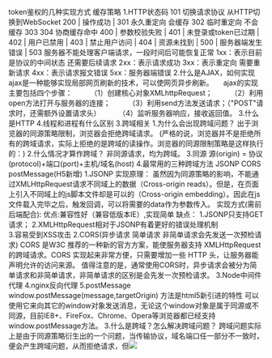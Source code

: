 token鉴权的几种实现方式
缓存策略
1.HTTP状态码
101     切换请求协议 从HTTP切换到WebSocket
200	|	操作成功	|
301     永久重定向 会缓存
302     临时重定向  不会缓存
303
304     协商缓存命中
400	|	参数校验失败	|
401 |	未登录或token已过期	|
402	|	用户已禁用	|
403	|	禁止用户访问	|
404	|	资源未找到	|
500	|	服务器端发生错误	|
503     服务器不能处理客户端请求，一段时间后可能恢复正常
1xx：表示目前是协议的中间状态 还需要后续请求
2xx：表示请求成功
3xx：表示重定向 需要重新请求
4xx：表示请求报文错误
5xx：服务器端错误
2.什么是AJAX，如何实现
    ajax是一种能够实现局部网页刷新的技术，可以使网页异步刷新。
        ajax的实现主要包括四个步骤：
            （1）创建核心对象XMLhttpRequest；
            （2）利用open方法打开与服务器的连接；
            （3）利用send方法发送请求；（"POST"请求时，还需额外设置请求头）
            （4）监听服务器响应，接收返回值。
3.什么是HTTP
4.线程和进程有什么区别
3.跨域相关
    1.为什么会出现跨域问题？
        出于浏览器的同源策略限制，浏览器会拒绝跨域请求。
        (严格的说，浏览器并不是拒绝所有的跨域请求，实际上拒绝的是跨域的读操作。浏览器的同源限制策略是这样执行的：)
    2.什么情况才算作跨域？
        非同源请求，均为跨域。
    3.同源
        源(origin) = 协议(protocol)+端口(port)+主机/域名(host)
    4.最常用的三种跨域方法 JSONP CORS postMessage(H5新增)
        1.JSONP
            实现原理：
                虽然因为同源策略的影响，不能通过XMLHttpRequest请求不同域上的数据（Cross-origin reads）。但是，在页面上引入不同域上的js脚本文件却是可以的（Cross-origin embedding）。因此在js文件载入完毕之后，触发回调，可以将需要的data作为参数传入。
            实现方式(需前后端配合):
            优点:兼容性好（兼容低版本IE）,实现简单
            缺点：
                1.JSONP只支持GET请求；
                2.XMLHttpRequest相对于JSONP有着更好的错误处理机制       
                3.容易受到XSS攻击 
        2.CORS(异步请求 简单请求 非简单请求会先发送一次预检请求)
            CORS 是W3C 推荐的一种新的官方方案，能使服务器支持 XMLHttpRequest 的跨域请求。CORS 实现起来非常方便，只需要增加一些 HTTP 头，让服务器能声明允许的访问来源。
            值得注意的是，通常使用CORS时，异步请求会被分为简单请求和非简单请求，非简单请求的区别是会先发一次预检请求。
        3.Node中间件代理
        4.nginx反向代理
        5.postMessage
            window.postMessage(message,targetOrigin) 方法是html5新引进的特性
            可以使用它来向其它的window对象发送消息，无论这个window对象是属于同源或不同源，目前IE8+、FireFox、Chrome、Opera等浏览器都已经支持window.postMessage方法。
3.什么是跨域？怎么解决跨域问题？
    跨域问题实际上是由于同源策略衍生出的一个问题，当传输协议，域名端口任一部分不一致时，便会产生跨域问题，从而拒绝请求，但<img src=XXX> <link href=XXX><script src=XXX>天然允许跨域加载资源
    解决方案
    （1）JSONP
            原理：利用<script>;标签没有跨域限制的漏洞，使得网页     可以得到从其他来源动态产生的JSON数据（前提是服务器支持）。
            优点：实现简单，兼容性好。
            缺点：仅支持get方法，容易受到XSS攻击。
        （2）CORS
        原理：服务器端设置Access-Control-Allow-Origin以开启CORS。该属性表示哪些域名可以访问资源，如设置通配符则表示所有网站均可访问。
        实现实例（express)：
（3）Node中间件代理
            原理：同源策略仅是浏览器需要遵循的策略，故搭建中间件服务器转发请求与响应，达到跨域目的。
（4）nginx反向代理
            原理：类似Node中间件服务器，通过nginx代理服务器实现。
            实现方法：下载安装nginx，修改配置。
    5.postMessage(H5中新增)
4.Cookie、sessionStorage、localStorage区别
    共同点：都是保存在浏览器端，且同源的。 
    区别：
    （1）cookie数据始终在同源的http请求中携带，即cookie在浏览器和服务器间来回传递。
    sessionStorage和localStorage不会自动把数据发给服务器，仅在本地保存。
    （2）cookie数据不能超过4k(适合保存小数据)。 
    sessionStorage和localStorage容量较大，
    （3）数据有效期不同，sessionStorage：仅在当前浏览器窗口关闭前有效。
    localStorage：始终有效，窗口或浏览器关闭也一直保存，需手动清除；
    cookie只在设置的cookie过期时间之前一直有效，即使窗口或浏览器关闭。
    （4）作用域不同。 sessionStorage不在不同的浏览器窗口中共享；
    localStorage 在所有同源窗口中都是共享的；cookie也是在所有同源窗口中都是共享的。
    应用场景：
    localStorage：常用于长期登录（+判断用户是否已登录），适合长期保存在本地的数据。
    sessionStorage ：敏感账号一次性登录；
     cookies与服务器交互。
5.get和post区别
    简单来说：GET产生一个TCP数据包，POST产生两个TCP数据包
    　　严格的说：对于GET方式的请求，浏览器会把http header和data一并发送出去，服务器响应200（返回数据）；
    　　而对于POST请求。浏览器先发送header，服务器响应100 continue，浏览器再发送data，服务器响应200 ok（返回数据）
    GET请求的参数是放在请求的URL中，而POST方法是放在请求体中
    GET请求在URL中传递参数时会有长度限制，而POST无限制（不是绝对的，只是相对来说）
    GET请求会被浏览器主动缓存，而POST不会
    GET请求的参数会保存在浏览器中，而POST的参数不会保存在浏览器中
6.http和https的区别，https有哪些新特性,SSL协议解决了什么，其依靠的算法有哪些
    HTTPS = HTTP + SSL/TLS(Secure Socket Layer安全套接层)
        TLS(Transport Layer Security 继任者传输层安全)
            TLS和SSL在传输层对网络连接进行加密
　　1、https有CA证书，http一般没有
　　2、http是超文本传输协议，信息是明文传输。https则是具有安全性的SSL加密传输协议
　　3、http默认80端口，https默认443端口。
    HTTPS新特性:
        1.TLS/SSL内容加密
        2.数字证书(CA)验明身份：防范中间人攻击
        3.MD5,SHA-1等散列值方法防止信息篡改
    HTTPS与HTTP比较
        HTTPS 相对于 HTTP 性能上差点，因为多了 SSL/TLS 的几次握手和加密解密的运算处理，但是加密解密的运算处理已经可以通过特有的硬件来加速处理。
    原有风险 现有优势
        1.信息窃听  信息加密
        2.信息篡改  完整性校验
        3.信息劫持  身份验证
    SSL协议提供的安全通道有以下三个特性：
        1.机密性：SSL协议使用密钥加密通信数据。
        2.可靠性：服务器和客户都会被认证，客户的认证是可选的。
        3.完整性：SSL协议会对传送的数据进行完整性检查。
    加密算法分为两大类：
        1.对称加密算法
            数据加解密使用同一份密钥，加解密速度快，效率高，缺点是密钥的管理难度大，一旦密钥传输泄露，那就没啥用处了。
        2.非对称加密算法
            数据加解密使用公钥和私钥，公钥用于传输，私钥自己保存，安全性较高，但加解密速度偏慢。
    公钥和私钥的概念
        1.私钥（放在服务器上，用于公钥加密过的数据），不会放在互联网上传输；
        2.公钥（放在互联网上，所有人都能拿到的一串加密的字符串，这个加密的字符串是来加密我们的字符信息的。当加密的数据传到服务器上，只有服务器通过私钥解密，才能把公钥加密的数据拿出来）
    握手阶段分为五步
7.https安全性
    1.服务器身份验证，通过服务器身份验证，用户可以明确当前它正在与对应的服务器进行通信
    2.数据机密性，其他方无法理解发送的数据内容，因为提交的数据是加密的
    3.数据完整性，传输会携带Message Authentication(MAC)用作验证，因此传输的数据不会被另一方更改
8.https的优点和缺点
    优点：
        1.最大限度地提高 Web 上数据和事务的安全性；
        2.加密用户敏感或者机密信息；
        3.提高搜索引擎中的排名
        4.避免在浏览器中出现“不安全”的提示；
        5.提升用户对网站的信赖。
    缺点：
        1.HTTPS 协议在握手阶段耗时相对较大，会影响页面整体加载速度；
        2.在浏览器和服务器上会更多的 CPU 周期来加密/解密数据；
        3.SSL 证书一般都需要支付一定费用来获取，并且费用往往不低；
        4.并不是绝对意义上的安全，在网站遭受攻击，服务器被劫持时，HTTPS 基本起不到任何安全防护作用。
9.TLS(Transport Layer Secure 继承者传输层安全)/SSL(Secure Socket Layer 安全套接层)协议
        TLS/SSL协议为了解决网络通讯中的信息安全问题而产生的
        设计目的：
            身份验证
            保密性
            完整性
        主要包含两部分
            1.Record记录协议
                使用对称加密短发来解决通讯消息加密的部分
            2.Handshake握手协议
                为了完成对称加密，需要通过握手协议来传递密匙  
7.计算机网络体系结构
    OSI(Open System Interconnection 开放式系统互连)七层协议
        应用层：允许访问OSI环境的手段
    　　表示层：对数据进行翻译、加密和压缩
    　　会话层：建立、管理和终止会话
    　　传输层：提供端到端的可靠报文传递和错误恢复
    　　网络层：负责数据包从源到宿的传递和网际互连
        数据链路层
    　　物理层：通过媒介传输比特,确定机械及电气规范
    TCP/IP四层协议(现在广泛使用的)
        应用层(各种应用层协议和TELNET FTP SMTP)
        运输层(TCP/UDP)
        网际层(IP)
        网络接口层
    五层协议(并不存在 讲课用)
        应用层
        传输层
        网络层
        数据链路层
        物理层
8.TCP和UDP的区别
    TCP（Transmission Control Protocol，传输控制协议）
        是基于连接的协议，也就是说，在正式收发数据前，必须和对方建立可靠的连接。一个TCP连接必须要经过三次“对话”才能建立起来

    UDP（User Data Protocol，用户数据报协议）
        是与TCP相对应的协议。它是面向非连接的协议，它不与对方建立连接，而是直接就把数据包发送过去！UDP适用于一次只传送少量数据、对可靠性要求不高的应用环境

9.SSL有几次握手，具体过程|HTTPS握手过程
    1.客户端先生成一个随机数，然后传输到服务端，并且会带上客户端这边支持的所有加密套件
    2.服务端拿到这个随机数之后先存的，服务端也生成一个随机数，这个随机数会伴随着服务端的证书，也就是我们之前说到的公钥，一起传输给客户端
    3.客户端拿到了服务端的随机数之后也先存着，通过服务端传给他的公钥生成一个预主秘钥，生成过程当中会产生一个新的随机数，所以总共是有三个随机数，客户端生成的这个随机数用公钥加密后传输给服务器这边，这个过程就是没有办法被中间人解析的一个过程，因为它使用的是公钥进行加密，只有服务端这边的私钥可以对其解密
    4.这个数据传输到服务器之后，服务器通过私钥解密，拿到了预主秘钥也就是我们说的那个随机字符串
    5.最终服务端会选择一个客户端这边支持的加密套件，然后两边确定同时使用这同一个加密套件，对这三个随机数进行一个算法的操作，生成一个主秘钥，因为最后一个随机数只有客户端和服务端知道，中间人根本拿不到，所以他们生成的这个主秘钥也是中间人根本没有办法破解的，后期传输的数据就全部是通过这个主秘钥进行加密的，因为两边主秘钥是一样的，所以两边都能够对数据加密之后进行解密，中间人因为没有办法知道这个主秘钥，所以他没有办法对数据进行解密，所以这中间的数据传输就变成了安全的传输

    总体来说TLS握手就是通过交换三个随机数，然后计算出主会话密钥；由于安全性，会继续扩展出更多的临时密钥。保证通讯过程的绝对安全。
10.ajax请求时，如何解释json数据
    如果是字符串形式的json：eval("("+ajax.response+")")
    如果是本地的json文件：JSON.parse(data)
11.localStorage sessionStorage Cookie Session
    localStorage和sessionStorage：
        两者的共同点在于：
            1、存储大小均为5M左右
            2、都有同源策略限制
            3、仅在客户端中保存，不参与和服务器的通信
        两者的不同点在于：
            1、生命周期 —— 数据可以存储多少时间
                1. localStorage: 存储的数据是永久性的，除非用户人为删除否则会一直存在。
                2.sessionStorage: 与存储数据的脚本所在的标签页的有效期是相同的。一旦窗口或者标签页被关闭，那么所有通过 sessionStorage 存储的数据也会被删除。
            2、作用域 —— 谁拥有数据的访问权
                1.localStorage: 在同一个浏览器内，同源文档之间共享 localStorage 数据，可以互相读取、覆盖。
                2.sessionStorage: 与 localStorage 一样需要同一浏览器同源文档这一条件。不仅如此，sessionStorage 的作用域还被限定在了窗口中，也就是说，只有同一浏览器、同一窗口的同源文档才能共享数据。
12.Cookie Session 和Token
    Cookie Session Token 存在的意义
        HTTP是一种无状态协议 无法确保每一次会话是否为同一个用户发出 浏览器不会保留任何会话信息 所以服务器端也就无法确定访问者信息，因此浏览器和服务端会进行一个会话跟踪，在进行一些特殊用户权限才有的操作时，将用户状态用Cookie或Session保存起来
    Cookie：
        一种主要用于客户端和服务端进行会话验证的凭证
        属性表：
            1.name=value String 键值对,字符串类型，用于设置Cookie 的名称和值        
            2.expires 符合 HTTP-date 规范的时间戳 指定Cookie 的生存期，用于设置Cookie的过期时间
            3.max-age non-zero-digit 在 cookie 失效之前需要经过的秒数,与expires功能相似
            4.domain 域名String 指定Cookie 所属的域名，默认为当前域名
            5.path URL 路径 指定 cookie 在哪个路径（路由）下生效，默认是 '/'
        创建方式:
            1.客户端通过js设置，举例，用一个js-cookies库 已封装好document.cookie方法
            2.服务器端通过在HTTP响应头设置Set-Cookie
                服务器端设置后，客户端再次同一服务端发起请求时，就会携带这个Cookie并发到服务端上
                在域名相同(端口号不同的跨域)的情况下，Cookie是可以共享的，而其他跨域情况则无法共享
    Session：
        1.基于Cookie实现的另一种记录服务器端和客户端会话状态的机制
        2.Session存储在服务端，而SessionId会被存储在客户端的Cookie中
        认证过程：
            1.客户端第一次发送请求到服务端，服务端根据信息创建对应的Session，并在响应头返回SessionID(也就是Set-Cookie)
            2.客户端接收到服务器端返回的SessionID后，会将此信息存储在Cookie上，同时会记录这个SessionID属于哪个域名
            3.当客户端再次访问服务器端时，请求会自动判断该域名下是否存在Cookie信息，如果有则发给服务器端，服务器端会从Cookie中拿到SessionID，再根据SessionID找到对应的Session，如果有对应的Session则通过，继续执行请求，否则就中断
        缺点及解决方案：
            扩展性不好，Session面对服务器集群是无法共享Session的。
            Session是存储在Tomcat容器中的，所以如果后端机器是多台的话，多个机器间是无法共享Session的，此时可以使用Spring提供的分布式Session的解决方案，将Session放在Redis中
    Cookie和Session区别：
        1.安全性:因为Cookie可以通过刻划断修改，而Session只能在服务器端设置，所以安全性比Cookie高，一般会用于验证用户登陆状态
        2.适用性：Cookie只能存储字符串数据，而Session可以存储任意类型数据
        3.有效性 Cookie可以设置任意时间有效，而Session一般失效事件端
        4.继承性 一般客户端设置Cookie，如果要用于验证就需要服务器端创建Session
    Token：
        访问资源接口(API-Application Programming Interface)时所需要的资源凭证，与Session相比，token的优点时不需要存储数据在服务端，服务端只需要根据客户端传来的token进行合法验证，通过后则返回请求资源即可，减轻了服务器端的资源占用压力，目前最流行的JWT(JSON WEB TOKEN)就是基于token实现，以下以JWT标准介绍token
    JWT认证流程：
        1.客户端发送用户信息给服务端请求登录
        2.服务端验证用户信息，验证通过后签发一个 Token 返回给客户端，客户端收到后会存储在 Cookie 或 localStorage 中
        3.客户端继续第二次业务请求，请求头的 Authorization 字段携带这个 Token或者直接放在 Cookie(但是这样就不能跨域了)
        4.服务端根据 headers 中的 Token 进行验证，验证通过后返回业务请求的数据
    JWT优点：
        1.可用于应用管理，避开同源策略
        2.避免 CSRF(Cross Site Request Forgery) 跨站请求伪造 攻击
        3.实现无状态服务端，能够在多个服务间使用，可扩展性好
13.HTTP缓存
    1.强缓存
    2.协商缓存

    首先通过 Cache-Control 验证强缓存是否可用，如果强缓存可用，那么直接读取缓存
    如果不可以，那么进入协商缓存阶段，发起 HTTP 请求，服务器通过请求头中是否带上 If-Modified-Since 和 If-None-Match 这些条件请求字段检查资源是否更新：

        若资源更新，那么返回资源和 200 状态码
        如果资源未更新，那么告诉浏览器直接使用缓存获取资源
14.你知道 302(临时) 状态码是什么嘛？你平时浏览网页的过程中遇到过哪些 302 的场景？301(永久)
    而 302 表示临时重定向，这个资源只是暂时不能被访问了，但是之后过一段时间还是可以继续访问，一般是访问某个网站的资源需要权限时，会需要用户去登录，跳转到登录页面之后登录之后，还可以继续访问。
    301 类似，都会跳转到一个新的网站，但是 301 代表访问的地址的资源被永久移除了，以后都不应该访问这个地址，搜索引擎抓取的时候也会用新的地址替换这个老的。可以在返回的响应的 location 首部去获取到返回的地址。301 的场景如下：
    比如从 baidu.com，跳转到 baidu.com
    域名换了
15.HTTP 常用的请求方式，区别和用途
    GET：通用获取数据
    HEAD：获取资源的元信息
    POST：提交数据
    PUT：修改数据
    DELETE：删除数据
    CONNECT：建立连接隧道，用于代理服务器
    OPTIONS：列出可对资源实行的请求方法，常用于跨域    
16.三次握手和四次挥手，为什么不是2/4次
    三次握手
        1.一开始双方处于 CLOSED 状态，然后服务端开始监听某个端口进入 LISTEN 状态
        2.然后客户端主动发起连接，发送 SYN，然后自己变为 SYN-SENT，seq = x
        3.服务端收到之后，返回 SYN seq = y 和 ACK ack = x + 1（对于客户端发来的 SYN），自己变成 SYN-REVD
        4.之后客户端再次发送 ACK seq = x + 1, ack = y + 1给服务端，自己变成 EASTABLISHED 状态，服务端收到 ACK，也进入 ESTABLISHED
    为什么不是两次
        无法确认客户端的接收能力。
    为什么不是4次
        四次以上都可以，只不过 三次就够了
    四次挥手
        一开始都处于 ESTABLISH 状态，然后客户端发送 FIN 报文，带上 seq = p，状态变为 FIN-WAIT-1
        服务端收到之后，发送 ACK 确认，ack = p + 1，然后进入 CLOSE-WAIT 状态    
        客户端收到之后进入 FIN-WAIT-2  状态
        过了一会等数据处理完，再次发送 FIN、ACK，seq = q，ack = p + 1，进入 LAST-ACK 阶段
        客户端收到 FIN 之后，客户端收到之后进入 TIME_WAIT（等待 2MSL），然后发送 ACK 给服务端 ack = 1 + 1
        服务端收到之后进入 CLOSED 状态
    客户端这个时候还需要等待两次 MSL 之后，如果没有收到服务端的重发请求，就表明 ACK 成功到达，挥手结束，客户端变为 CLOSED 状态，否则进行 ACK 重发
    。。。。
    17.在交互过程中如果数据传送完了，还不想断开连接怎么办，怎么维持？
        在 HTTP 中响应体的 Connection 字段指定为 keep-alive
    18.你对 TCP 滑动窗口有了解嘛？
        在 TCP 链接中，对于发送端和接收端而言，TCP 需要把发送的数据放到发送缓存区, 将接收的数据放到接收缓存区。而经常会存在发送端发送过多，而接收端无法消化的情况，所以就需要流量控制，就是在通过接收缓存区的大小，控制发送端的发送。如果对方的接收缓存区满了，就不能再继续发送了。而这种流量控制的过程就需要在发送端维护一个发送窗口，在接收端维持一个接收窗口。
        TCP 滑动窗口分为两种: 发送窗口和接收窗口。
    19.WebSocket与Ajax的区别
        本质不同
            Ajax（Asynchronous Javascript And XML） 即异步 JavaScript 和 XML。是一种创建交互式网页的应用的网页开发技术
            websocket 是 HTML5 的一种新协议，实现了浏览器和服务器的实时通信
        生命周期不同：
            websocket 是长连接，会话一直保持
            ajax 发送接收之后就会断开
        适用范围：
            websocket 用于前后端实时交互数据    
            ajax 非实时
        发起人：
            AJAX 客户端发起 
            WebSocket 服务器端和客户端相互推送
    20.WebSocket
        长轮询和短轮询，WebSocket 是长轮询。
            具体比如在一个电商场景，商品的库存可能会变化，所以需要及时反映给用户，所以客户端会不停的发请求，然后服务器端会不停的去查变化，不管变不变，都返回，这个是短轮询。
            而长轮询则表现为如果没有变，就不返回，而是等待变或者超时（一般是十几秒）才返回，如果没有返回，客户端也不需要一直发请求，所以减少了双方的压力。
    21.HTTP 如何实现长连接？在什么时候会超时？
        通过在头部（请求和响应头）设置 Connection: keep-alive，HTTP1.0协议支持，但是默认关闭，从HTTP1.1协议以后，连接默认都是长连接
            。。。
        实际上 HTTP 没有长短链接，只有 TCP 有，TCP 长连接可以复用一个 TCP 链接来发起多次 HTTP 请求，这样可以减少资源消耗，比如一次请求 HTML，可能还需要请求后续的 JS/CSS/图片等
    22.Fetch API与传统Request的区别
        1.fetch 符合关注点分离，使用 Promise，API 更加丰富，支持 Async/Await 
        2.语意简单，更加语意化
        3.可以使用 isomorphic-fetch ，同构方便
    23.POST一般可以发送什么类型的文件，数据处理的问题
        1.文本、图片、视频、音频等都可以
        2.text/image/audio/ 或 application/json 等
    24.TCP 如何保证有效传输及拥塞控制原理。
        tcp 是面向连接的、可靠的、传输层通信协议
        可靠体现在：
            有状态：
                有状态是指 TCP 会确认发送了哪些报文，接收方受到了哪些报文，哪些没有收到，保证数据包按序到达，不允许有差错
            可控制：
                可控制的是指，如果出现丢包或者网络状况不佳，则会跳转自己的行为，减少发送的速度或者重发
        拥塞控制原理:
            原因是有可能整个网络环境特别差，容易丢包，那么发送端就应该注意了。
            主要用三种方法：
                1.慢启动阈值 + 拥塞避免
                    对于拥塞控制来说，TCP 主要维护两个核心状态：
                        拥塞窗口（cwnd）
                        慢启动阈值（ssthresh）
                        （在发送端使用拥塞窗口来控制发送窗口的大小。）
                2.快速重传
                    。。。。
                3.快速回复
                    。。。
    25.OPTION是干啥的？举个用到OPTION的例子？
        1.旨在发送一种探测请求，以确定针对某个目标地址的请求必须具有怎么样的约束，然后根据约束发送真正的请求。
        2.比如针对跨域资源的预检，就是采用 HTTP 的 OPTIONS 方法先发送的。用来处理跨域请求
    26.http知道嘛？哪一层的协议？（应用层）
        1.灵活可扩展，除了规定空格分隔单词，换行分隔字段以外，其他都没有限制，不仅仅可以传输文本，还可以传输图片、视频等任意资源
        2.可靠传输，基于 TCP/IP 所以继承了这一特性
        3.请求-应答，有来有回
        4.无状态，每次 HTTP 请求都是独立的，无关的、默认不需要保存上下文信息
        缺点：
            1.明文传输不安全
            2.复用一个 TCP 链接，会发生对头拥塞
            3.无状态在长连接场景中，需要保存大量上下文，以避免传输大量重复的信息
    27.TCP 协议怎么保证可靠的，UDP 为什么不可靠？
        TCP 是面向连接的、可靠的、传输层通信协议
        UDP 是无连接的传输层通信协议，继承 IP 特性,基于数据报
        为什么 TCP 可靠？TCP 的可靠性体现在有状态和控制
            会精准记录那些数据发送了，那些数据被对方接收了，那些没有被接收，而且保证数据包按序到达，不允许半点差错，这就是有状态
            当意识到丢包了或者网络环境不佳，TCP 会根据具体情况调整自己的行为，控制自己的发送速度或者重发，这是可控制的
        反之 UDP 就是无状态的和不可控制的
    28.HTTP 2 改进
        改进性能：
            头部压缩
            多路信道复用
            Server Push
    29.计算机网络当中客户端发送请求到客户端可以怎么发送
    30.keep-alive标签的原理 有什么功能
    31.同源的标签里传递数据 用什么方法

创建两个项目
myblog-pc 前端
vue create myblog-pc
npm run serve
npmjs.com中搜索vue-axios 显示相关操作
npm i --save vue-axios axios 

myblog-rd 后端 数据服务 不需要界面展示

npmjs.com中搜索koa-generator 显示相关操作
npm install -g koa-generator
koa2 /tmp/foo 
cd /tmp/foo
npm install
npm start

npmjs.com中搜索koa-cors 显示相关操作
cors解决跨域问题
npm install koa-cors


使用token需要下载下列中间件
npmjs.com中搜索jsonwebtoken中间件 显示相关操作
验证token
npm install jsonwebtoken

JWT -- JSON WEB TOKEN
json:javascript的对象表示法


// err ctx.status即是response.status
        // ctx被翻译成上下文context 
        // 只是koa这个框架用到的一个名词 同时封装了request和response中这些属性
        // express框架中没有ctx这个概念
        // web开发中主要两个名词 request response
        // request 客户端浏览器向服务器端发送的请求 Request Headers
        // 隐式 显式(传送的数据) 可以通过request.xxx 获得请求数据
        // 做了一个简化
        // Response Body
        // 隐式 显式 数据


// jwttoken是无状态的 不在服务器端做任何存储
// jwt 适合做多端登录 session 可以做单点登录
// 解决鉴权问题时 jwttoken只是解决方案中的一个 而不是唯一一个
// 传统方式 session+cookie 服务器端会生成session的一个id 存储在cookie中
// cookie是最早出现的 服务器端可以在客户端存信息的一个文件
// windows系统中 cookie文件被存储在c盘用户名下appdata下一个隐藏文件夹
// cookie文件夹 txt文本文件
// cookie存储信息空间有限制
// session启动时会生成一个id 每一个用户都会有一个session
// 服务器端 保存用户的状态
// 两者差别 jwt 分散在客户端 无状态 

点击超链接/地址栏输入地址跳转页面 都是get方式
get方式 传参 两种
1.？+键值对(?blogid=3)
3.命名传参 (:blogId)












